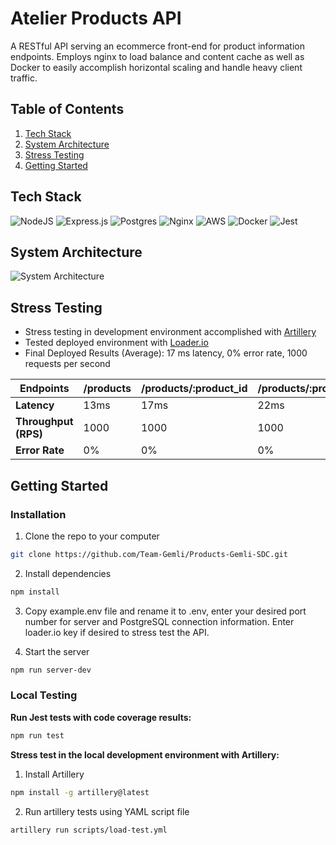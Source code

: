# Atelier Products API

A RESTful API serving an ecommerce front-end for product information endpoints. Employs nginx to load balance and content cache as well as Docker to easily accomplish horizontal scaling and handle heavy client traffic. 

## Table of Contents

1. [Tech Stack](#tech-stack)
2. [System Architecture](#system-architecture)
3. [Stress Testing](#stress-testing)
4. [Getting Started](#getting-started)

## Tech Stack

![NodeJS](https://img.shields.io/badge/node.js-6DA55F?style=for-the-badge&logo=node.js&logoColor=white)
![Express.js](https://img.shields.io/badge/express.js-%23404d59.svg?style=for-the-badge&logo=express&logoColor=%2361DAFB)
![Postgres](https://img.shields.io/badge/postgres-%23316192.svg?style=for-the-badge&logo=postgresql&logoColor=white)
![Nginx](https://img.shields.io/badge/nginx-%23009639.svg?style=for-the-badge&logo=nginx&logoColor=white)
![AWS](https://img.shields.io/badge/AWS-%23FF9900.svg?style=for-the-badge&logo=amazon-aws&logoColor=white)
![Docker](https://img.shields.io/badge/docker-%230db7ed.svg?style=for-the-badge&logo=docker&logoColor=white)
![Jest](https://img.shields.io/badge/-jest-%23C21325?style=for-the-badge&logo=jest&logoColor=white)

## System Architecture

![System Architecture](system-architecture.png)

## Stress Testing

- Stress testing in development environment accomplished with [Artillery](https://www.artillery.io/)
- Tested deployed environment with [Loader.io](https://loader.io/)
- Final Deployed Results (Average): 17 ms latency, 0% error rate, 1000 requests per second

| Endpoints  | /products | /products/:product_id  | /products/:product_id/styles | /products/:product_id/related |
| ------------- | ------------- | ------------- | ------------- | ------------- |
| **Latency**  | 13ms  | 17ms  | 22ms  | 15ms  |
| **Throughput (RPS)**  | 1000  | 1000  | 1000  | 1000  |
| **Error Rate**  | 0%  | 0%   | 0%  | 0%  |


## Getting Started

### Installation

1. Clone the repo to your computer
```bash
git clone https://github.com/Team-Gemli/Products-Gemli-SDC.git
```

2. Install dependencies
```bash
npm install
```

3. Copy example.env file and rename it to .env, enter your desired port number for server and PostgreSQL connection information. Enter loader.io key if desired to stress test the API. 

4. Start the server
```bash
npm run server-dev
```

### Local Testing

**Run Jest tests with code coverage results:**

```bash
npm run test
```

**Stress test in the local development environment with Artillery:**

1. Install Artillery
```bash
npm install -g artillery@latest
```

2. Run artillery tests using YAML script file
```bash
artillery run scripts/load-test.yml
```
